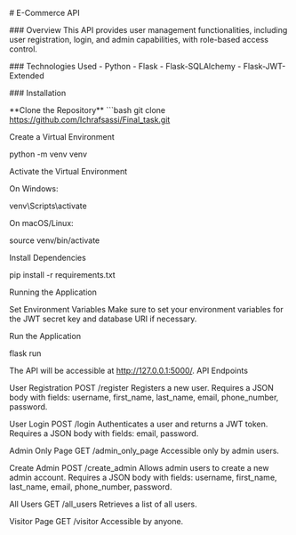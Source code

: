 \# E-Commerce API

\### Overview This API provides user management functionalities,
including user registration, login, and admin capabilities, with
role-based access control.

\### Technologies Used - Python - Flask - Flask-SQLAlchemy -
Flask-JWT-Extended

\### Installation

\*\*Clone the Repository\*\* \`\`\`bash git clone
https://github.com/Ichrafsassi/Final_task.git

Create a Virtual Environment

python -m venv venv

Activate the Virtual Environment

On Windows:

venv\\Scripts\\activate

On macOS/Linux:

source venv/bin/activate

Install Dependencies

pip install -r requirements.txt

Running the Application

Set Environment Variables Make sure to set your environment variables
for the JWT secret key and database URI if necessary.

Run the Application

flask run

The API will be accessible at http://127.0.0.1:5000/. API Endpoints

User Registration POST /register Registers a new user. Requires a JSON
body with fields: username, first_name, last_name, email, phone_number,
password.

User Login POST /login Authenticates a user and returns a JWT token.
Requires a JSON body with fields: email, password.

Admin Only Page GET /admin_only_page Accessible only by admin users.

Create Admin POST /create_admin Allows admin users to create a new admin
account. Requires a JSON body with fields: username, first_name,
last_name, email, phone_number, password.

All Users GET /all_users Retrieves a list of all users.

Visitor Page GET /visitor Accessible by anyone.
